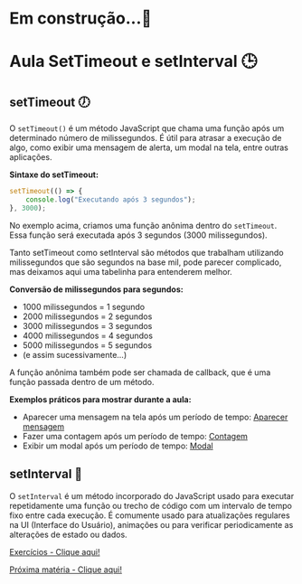 <h1>Em construção...🚧</h1>

# Aula SetTimeout e setInterval 🕒

## setTimeout 🕖

O `setTimeout()` é um método JavaScript que chama uma função após um determinado número de milissegundos. É útil para atrasar a execução de algo, como exibir uma mensagem de alerta, um modal na tela, entre outras aplicações.

**Sintaxe do setTimeout:**
```javascript
setTimeout(() => { 
    console.log("Executando após 3 segundos");
}, 3000);
```

No exemplo acima, criamos uma função anônima dentro do `setTimeout`. Essa função será executada após 3 segundos (3000 milissegundos).

Tanto setTimeout como setInterval são métodos que trabalham utilizando milissegundos que são segundos na base mil, pode parecer complicado, mas deixamos aqui uma tabelinha para entenderem melhor.

**Conversão de milissegundos para segundos:**
- 1000 milissegundos = 1 segundo
- 2000 milissegundos = 2 segundos
- 3000 milissegundos = 3 segundos
- 4000 milissegundos = 4 segundos
- 5000 milissegundos = 5 segundos
- (e assim sucessivamente...)

A função anônima também pode ser chamada de callback, que é uma função passada dentro de um método.

**Exemplos práticos para mostrar durante a aula:**
- Aparecer uma mensagem na tela após um período de tempo: [Aparecer mensagem](#)
- Fazer uma contagem após um período de tempo: [Contagem](#)
- Exibir um modal após um período de tempo: [Modal](#)

## setInterval 🔄

O `setInterval` é um método incorporado do JavaScript usado para executar repetidamente uma função ou trecho de código com um intervalo de tempo fixo entre cada execução. É comumente usado para atualizações regulares na UI (Interface do Usuário), animações ou para verificar periodicamente as alterações de estado ou dados.



[Exercícios - Clique aqui!](./Exercicios/5.setInterval()setTimeout()Exercicios.md)

[Próxima matéria - Clique aqui!](./06.StyledComponents.md)